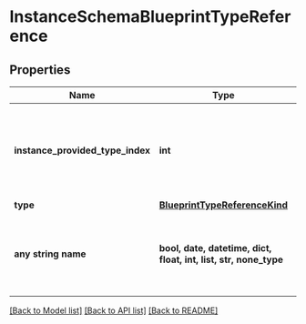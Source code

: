 # InstanceSchemaBlueprintTypeReference


## Properties
Name | Type | Description | Notes
------------ | ------------- | ------------- | -------------
**instance_provided_type_index** | **int** | Provided by an instance&#39;s schema at the given index in its provided types array. | 
**type** | [**BlueprintTypeReferenceKind**](BlueprintTypeReferenceKind.md) |  | 
**any string name** | **bool, date, datetime, dict, float, int, list, str, none_type** | any string name can be used but the value must be the correct type | [optional]

[[Back to Model list]](../README.md#documentation-for-models) [[Back to API list]](../README.md#documentation-for-api-endpoints) [[Back to README]](../README.md)


